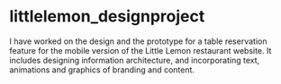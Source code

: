 # littlelemon_designproject
I have worked on the design and the prototype for a table reservation feature for the mobile version of the Little Lemon restaurant website.  It includes designing information architecture, and incorporating text, animations and graphics of branding and content.
